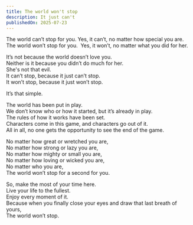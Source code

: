 ```yaml
---
title: The world won't stop
description: It just can't
publishedOn: 2025-07-23
---
```


The world can’t stop for you. Yes, it can’t, no matter how special you are.  
The world won’t stop for you.  Yes, it won’t, no matter what you did for her.  

It’s not because the world doesn’t love you.  
Neither is it because you didn’t do much for her.  
She's not that evil.  
It can’t stop, because it just can’t stop.  
It won’t stop, because it just won’t stop.

It’s that simple.

The world has been put in play.  
We don’t know who or how it started, but it’s already in play.  
The rules of how it works have been set.  
Characters come in this game, and characters go out of it.  
All in all, no one gets the opportunity to see the end of the game.

No matter how great or wretched you are,  
No matter how strong or lazy you are,  
No matter how mighty or small you are,  
No matter how loving or wicked you are,  
No matter who you are,  
The world won’t stop for a second for you.

So, make the most of your time here.  
Live your life to the fullest.  
Enjoy every moment of it.  
Because when you finally close your eyes and draw that last breath of yours,  
The world won’t stop.
